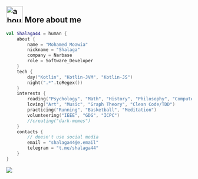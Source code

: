 ## <img width="45" alt="about" src="https://raw.github.com/shalaga44/shalaga44/master/about.png"> More about me
```kotlin
val Shalaga44 = human {
    about {
        name = "Mohamed Moawia"
        nickname = "Shalaga"
        company = Narbase
        role = Software_Developer
    }
    tech {
        day("Kotlin", "Kotlin-JVM", "Kotlin-JS")
        night(".*".toRegex())
    }
    interests {
        reading("Psychology", "Math", "History", "Philosophy", "Computer Science")
        loving("Art", "Music", "Graph Theory", "Clean Code/TDD")
        practicing("Running", "Basketball", "Meditation")
        volunteering("IEEE", "GDG", "ICPC")
        //creating("dark-memes")
    }
    contacts {
        // doesn't use social media
        email = "shalaga44@e.email"
        telegram = "t.me/shalaga44"
    }
}
```
![](https://komarev.com/ghpvc/?username=shalaga44&abbreviated=true&color=blueviolet&label=your+beautiful+eyes+counter)
<!--
**shalaga44/shalaga44** is a ✨ _special_ ✨ repository because its `README.md` (this file) appears on your GitHub profile.

Here are some ideas to get you started:

- 🔭 I’m currently working on ...
- 🌱 I’m currently learning ...
- 👯 I’m looking to collaborate on ...
- 🤔 I’m looking for help with ...
- 💬 Ask me about ...
- 📫 How to reach me: ...
- 😄 Pronouns: ...
- ⚡ Fun fact: ...
-->
